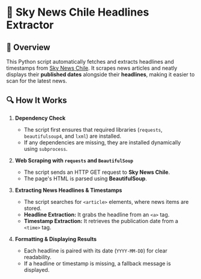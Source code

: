 # 📰 Sky News Chile Headlines Extractor

## 📌 Overview
This Python script automatically fetches and extracts headlines and timestamps from [Sky News Chile](https://news.sky.com/topic/chile-6421). It scrapes news articles and neatly displays their **published dates** alongside their **headlines**, making it easier to scan for the latest news.

## 🔍 How It Works
1. **Dependency Check**  
   - The script first ensures that required libraries (`requests`, `beautifulsoup4`, and `lxml`) are installed.  
   - If any dependencies are missing, they are installed dynamically using `subprocess`.

2. **Web Scraping with `requests` and `BeautifulSoup`**  
   - The script sends an HTTP GET request to **Sky News Chile**.
   - The page's HTML is parsed using **BeautifulSoup**.

3. **Extracting News Headlines & Timestamps**  
   - The script searches for `<article>` elements, where news items are stored.
   - **Headline Extraction:** It grabs the headline from an `<a>` tag.
   - **Timestamp Extraction:** It retrieves the publication date from a `<time>` tag.

4. **Formatting & Displaying Results**  
   - Each headline is paired with its date (`YYYY-MM-DD`) for clear readability.
   - If a headline or timestamp is missing, a fallback message is displayed.